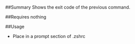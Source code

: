 ##Summary
Shows the exit code of the previous command.

##Requires
nothing

##Usage
* Place in a prompt section of .zshrc
